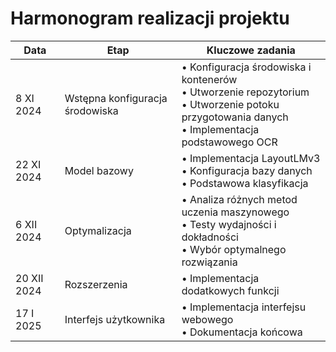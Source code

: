 # Harmonogram realizacji projektu

| Data        | Etap                            | Kluczowe zadania                                                                                                                                        |
| ----------- | ------------------------------- | ------------------------------------------------------------------------------------------------------------------------------------------------------- |
| 8 XI 2024   | Wstępna konfiguracja środowiska | • Konfiguracja środowiska i kontenerów<br>• Utworzenie repozytorium<br>• Utworzenie potoku przygotowania danych<br>• Implementacja podstawowego OCR<br> |
| 22 XI 2024  | Model bazowy                    | • Implementacja LayoutLMv3<br>• Konfiguracja bazy danych<br>• Podstawowa klasyfikacja                                                                   |
| 6 XII 2024  | Optymalizacja                   | • Analiza różnych metod uczenia maszynowego<br>• Testy wydajności i dokładności<br>• Wybór optymalnego rozwiązania                                      |
| 20 XII 2024 | Rozszerzenia                    | • Implementacja dodatkowych funkcji                                                                                                                     |
| 17 I 2025   | Interfejs użytkownika           | • Implementacja interfejsu webowego<br>• Dokumentacja końcowa                                                                                           |